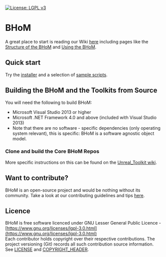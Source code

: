 [![License: LGPL v3](https://img.shields.io/badge/License-LGPL%20v3-blue.svg)](https://www.gnu.org/licenses/lgpl-3.0)
# BHoM

A great place to start is reading our Wiki [here](https://github.com/BHoM/documentation/wiki) including pages like the [Structure of the BHoM](https://bhom.xyz/documentation/Basics/Coding%20fundamentals/The-BHoM-code-organisation/) and [Using the BHoM](https://bhom.xyz/documentation/Basics/Using-the-BHoM/).

## Quick start ##

Try the [installer](http://bhom.xyz/installer.html) and a selection of [sample scripts](https://github.com/BHoM/samples).



## Building the BHoM and the Toolkits from Source ##
You will need the following to build BHoM:

- Microsoft Visual Studio 2013 or higher
- Microsoft .NET Framework 4.0 and above (included with Visual Studio 2013)
- Note that there are no software - specific dependencies (only operating system relevant), this is specific: BHoM is a software agnostic object model.


### Clone and build the Core BHoM Repos
More specific instructions on this can be found on the [Unreal_Toolkit wiki](https://github.com/BHoM/Unreal_Toolkit/wiki/Unreal_Toolkit-wiki).



## Want to contribute? ##

BHoM is an open-source project and would be nothing without its community. Take a look at our contributing guidelines and tips [here](https://github.com/BHoM/BHoM/blob/main/CONTRIBUTING.md).


## Licence ##

BHoM is free software licenced under GNU Lesser General Public Licence - [https://www.gnu.org/licenses/lgpl-3.0.html](https://www.gnu.org/licenses/lgpl-3.0.html)  
Each contributor holds copyright over their respective contributions.
The project versioning (Git) records all such contribution source information.
See [LICENSE](https://github.com/BHoM/BHoM/blob/main/LICENSE) and [COPYRIGHT_HEADER](https://github.com/BHoM/BHoM/blob/main/COPYRIGHT_HEADER.txt).
